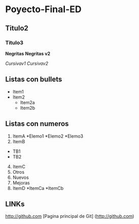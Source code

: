 # Poyecto-Final-ED
## Titulo2
### Titulo3

**Negritas**
__Negritas v2__

*Cursivav1*
_Cursivav2_

## Listas con bullets
* Item1
* Item2
  * Item2a
  * Item2b

## Listas con numeros
1. ItemA
  *Elemo1
  *Elemo2
  *Elemo3
3. ItemB
  * TB1
  * TB2
4. ItemC
  1. Otros
  2. Nuevos
  3. Mejoras
6. ItemD
 *ItemCa
 *ItemCb

## LINKs
http://github.com
[Pagina principal de Git] (http://github.com)
